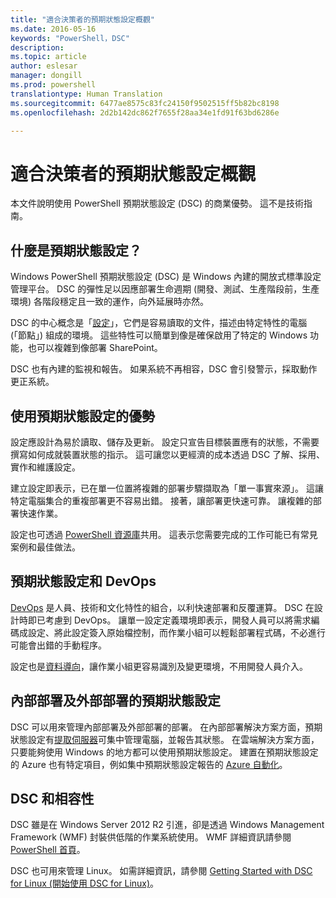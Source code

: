 ```yaml
---
title: "適合決策者的預期狀態設定概觀"
ms.date: 2016-05-16
keywords: "PowerShell，DSC"
description: 
ms.topic: article
author: eslesar
manager: dongill
ms.prod: powershell
translationtype: Human Translation
ms.sourcegitcommit: 6477ae8575c83fc24150f9502515ff5b82bc8198
ms.openlocfilehash: 2d2b142dc862f7655f28aa34e1fd91f63bd6286e

---
```


# 適合決策者的預期狀態設定概觀 #

本文件說明使用 PowerShell 預期狀態設定 (DSC) 的商業優勢。 這不是技術指南。

## 什麼是預期狀態設定？ ##

Windows PowerShell 預期狀態設定 (DSC) 是 Windows 內建的開放式標準設定管理平台。 DSC 的彈性足以因應部署生命週期 (開發、測試、生產階段前，生產環境) 各階段穩定且一致的運作，向外延展時亦然。 

DSC 的中心概念是「[設定](https://msdn.microsoft.com/en-us/powershell/dsc/configurations)」，它們是容易讀取的文件，描述由特定特性的電腦 (「節點」) 組成的環境。 這些特性可以簡單到像是確保啟用了特定的 Windows 功能，也可以複雜到像部署 SharePoint。 

DSC 也有內建的監視和報告。 如果系統不再相容，DSC 會引發警示，採取動作更正系統。 

## 使用預期狀態設定的優勢 ##

設定應設計為易於讀取、儲存及更新。 設定只宣告目標裝置應有的狀態，不需要撰寫如何成就裝置狀態的指示。 這可讓您以更經濟的成本透過 DSC 了解、採用、實作和維護設定。 

建立設定即表示，已在單一位置將複雜的部署步驟擷取為「單一事實來源」。 這讓特定電腦集合的重複部署更不容易出錯。 接著，讓部署更快速可靠。 讓複雜的部署快速作業。

設定也可透過 [PowerShell 資源庫](https://powershellgallery.com)共用。 這表示您需要完成的工作可能已有常見案例和最佳做法。


## 預期狀態設定和 DevOps ##

[DevOps](http://blogs.technet.com/b/ashleymcglone/archive/2015/11/20/devops-for-n00bs-ie-windows-people.aspx) 是人員、技術和文化特性的組合，以利快速部署和反覆運算。 DSC 在設計時即已考慮到 DevOps。 讓單一設定定義環境即表示，開發人員可以將需求編碼成設定、將此設定簽入原始檔控制，而作業小組可以輕鬆部署程式碼，不必進行可能會出錯的手動程序。 

設定也是[資料導向](https://msdn.microsoft.com/en-us/powershell/dsc/configdata)，讓作業小組更容易識別及變更環境，不用開發人員介入。 

## 內部部署及外部部署的預期狀態設定 ##

DSC 可以用來管理內部部署及外部部署的部署。 在內部部署解決方案方面，預期狀態設定有[提取伺服器](https://msdn.microsoft.com/en-us/powershell/dsc/pullserver)可集中管理電腦，並報告其狀態。 在雲端解決方案方面，只要能夠使用 Windows 的地方都可以使用預期狀態設定。 建置在預期狀態設定的 Azure 也有特定項目，例如集中預期狀態設定報告的 [Azure 自動化](https://azure.microsoft.com/en-us/documentation/services/automation/)。 

## DSC 和相容性 ##

DSC 雖是在 Windows Server 2012 R2 引進，卻是透過 Windows Management Framework (WMF) 封裝供低階的作業系統使用。 WMF 詳細資訊請參閱 [PowerShell 首頁](https://msdn.microsoft.com/en-us/powershell/)。 

DSC 也可用來管理 Linux。 如需詳細資訊，請參閱 [Getting Started with DSC for Linux (開始使用 DSC for Linux)](https://msdn.microsoft.com/en-us/powershell/dsc/lnxgettingstarted)。




<!--HONumber=Aug16_HO3-->


